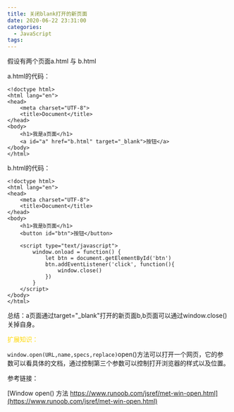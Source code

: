```yaml
---
title: 关闭blank打开的新页面
date: 2020-06-22 23:31:00
categories:
  - JavaScript
tags: 
---
```


假设有两个页面a.html 与 b.html

a.html的代码：
```
<!doctype html>
<html lang="en">
<head>
	<meta charset="UTF-8">
	<title>Document</title>
</head>
<body>
	<h1>我是a页面</h1>
	<a id="a" href="b.html" target="_blank">按钮</a>
</body>
</html>
```
b.html的代码：
```
<!doctype html>
<html lang="en">
<head>
	<meta charset="UTF-8">
	<title>Document</title>
</head>
<body>
	<h1>我是b页面</h1>
	<button id="btn">按钮</button>

	<script type="text/javascript">
		window.onload = function() {
			let btn = document.getElementById('btn')
			btn.addEventListener('click', function(){
				window.close()
			})
		}
	</script>
</body>
</html>
```
总结：a页面通过target="_blank"打开的新页面b,b页面可以通过window.close()关掉自身。

<font color="gold">扩展知识：</font>

<code>window.open(URL,name,specs,replace)</code>open()方法可以打开一个网页，它的参数可以看具体的文档，通过控制第三个参数可以控制打开浏览器的样式以及位置。

参考链接：

[Window open() 方法 https://www.runoob.com/jsref/met-win-open.html](https://www.runoob.com/jsref/met-win-open.html)
